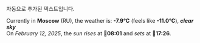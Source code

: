 
자동으로 추가된 텍스트입니다.

<!--START_SECTION:weather:moscow-->
Currently in **Moscow** (RU), the weather is: **-7.9°C** (feels like **-11.0°C**), ***clear sky***<br/>
On *February 12, 2025*, the *sun rises* at 🌅**08:01** and *sets* at 🌇**17:26**.
<!--END_SECTION:weather-->
